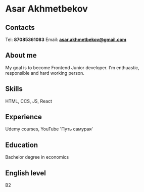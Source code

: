 
# Asar Akhmetbekov

## Contacts
Tel: **87085361083**
Email: **asar.akhmetbekov@gmail.com**

## About me
My goal is to become Frontend Junior developer. I'm enthuastic, responsible and hard working person.

## Skills
HTML, CCS, JS, React

## Experience
Udemy courses, YouTube 'Путь самурая'

## Education
Bachelor degree in economics

## English level
B2
